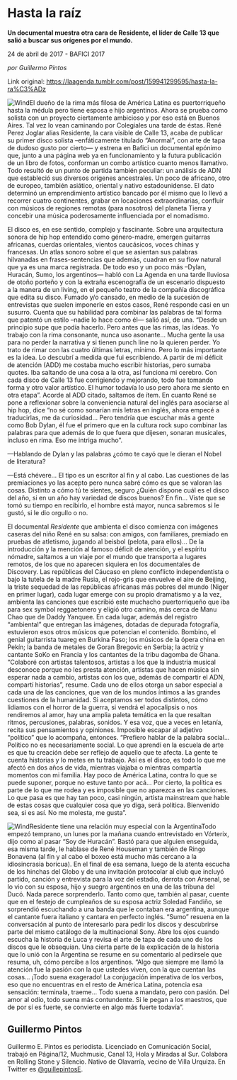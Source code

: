 # Hasta la raíz

**Un documental muestra otra cara de Residente, el líder de Calle 13 que salió a buscar sus orígenes por el mundo.**

24 de abril de 2017 - BAFICI 2017

_por Guillermo Pintos_

Link original: https://laagenda.tumblr.com/post/159941299595/hasta-la-ra%C3%ADz

![Wind](https://64.media.tumblr.com/fd8fadb21a36b04ec9f4bb549fd185a6/tumblr_inline_pjzt0gFbOK1t6q87u_500.jpg)El dueño de la rima más filosa de América Latina es puertorriqueño hasta la médula pero tiene esposa e hijo argentinos. Ahora se prueba como solista con un proyecto ciertamente ambicioso y por eso está en Buenos Aires. Tal vez lo vean caminando por Colegiales una tarde de éstas. René Perez Joglar alias Residente, la cara visible de Calle 13, acaba de publicar su primer disco solista –enfáticamente titulado “Anormal”, con arte de tapa de dudoso gusto por cierto— y estrena en Bafici un documental epónimo que, junto a una página web ya en funcionamiento y la futura publicación de un libro de fotos, conforman un combo artístico cuanto menos llamativo. Todo resultó de un punto de partida también peculiar: un análisis de ADN que estableció sus diversos orígenes ancestrales. Un poco de africano, otro de europeo, también asiático, oriental y nativo estadounidense. El dato determinó un emprendimiento artístico bancado por él mismo que lo llevó a recorrer cuatro continentes, grabar en locaciones extraordinarias, confluir con músicos de regiones remotas (para nosotros) del planeta Tierra y concebir una música poderosamente influenciada por el nomadismo. 


El disco es, en ese sentido, complejo y fascinante. Sobre una arquitectura sonora de hip hop entendido como género-madre, emergen guitarras africanas, cuerdas orientales, vientos caucásicos, voces chinas y francesas. Un atlas sonoro sobre el que se asientan sus palabras hilvanadas en frases-sentencias que además, cuadran en su flow natural que ya es una marca registrada. De todo eso y un poco más –Dylan, Huracán, Sumo, los argentinos— habló con La Agenda en una tarde lluviosa de otoño porteño y con la extraña escenografía de un escenario dispuesto a la manera de un living, en el pequeño teatro de la compañía discográfica que edita su disco. Fumado y/o cansado, en medio de la sucesión de entrevistas que suelen imponerle en estos casos, René responde casi en un susurro. Cuenta que su habilidad para combinar las palabras de tal forma que patentó un estilo –nadie lo hace como él— salió así, de una. “Desde un principio supe que podía hacerlo. Pero antes que las rimas, las ideas. Yo trabajo con la rima consonante, nunca uso asonante… Mucha gente la usa para no perder la narrativa y si tienen punch line no la quieren perder. Yo trato de rimar con las cuatro últimas letras, mínimo. Pero lo más importante es la idea. Lo descubrí a medida que fui escribiendo. A partir de mi déficit de atención (ADD) me costaba mucho escribir historias, pero sumaba quotes. Iba saltando de una cosa a la otra, así funciona mi cerebro. Con cada disco de Calle 13 fue corrigiendo y mejorando, todo fue tomando forma y otro valor artístico. El humor todavía lo uso pero ahora me siento en otra etapa”. Acorde al ADD citado, saltamos de ítem. En cuanto René se pone a reflexionar sobre la conveniencia natural del inglés para asociarse al hip hop, dice “no sé como sonarían mis letras en inglés, ahora empecé a traducirlas, me da curiosidad… Pero tendría que escuchar más a gente como Bob Dylan, él fue el primero que en la cultura rock supo combinar las palabras para que además de lo que fuera que dijesen, sonaran musicales, incluso en rima. Eso me intriga mucho”.


—Hablando de Dylan y las palabras ¿cómo te cayó que le dieran el Nobel de literatura?
  
—Está chévere… El tipo es un escritor al fin y al cabo. Las cuestiones de las premiaciones yo las acepto pero nunca sabré cómo es que se valoran las cosas. Distinto a cómo tú te sientes, seguro ¿Quién dispone cuál es el disco del año, si en un año hay variedad de discos buenos? En fin… Viste que se tomó su tiempo en recibirlo, el hombre está mayor, nunca sabremos si le gustó, si le dio orgullo o no. 


El documental *Residente* que ambienta el disco comienza con imágenes caseras del niño René en su salsa: con amigos, con familiares, premiado en pruebas de atletismo, jugando al beisbol (pelota, para ellos)… De la introducción y la mención al famoso déficit de atención, y el espíritu nómadre, saltamos a un viaje por el mundo que transporta a lugares remotos, de los que no aparecen siquiera en los documentales de Discovery. Las repúblicas del Cáucaso en pleno conflicto independentista o bajo la tutela de la madre Rusia, el rojo-gris que envuelve el aire de Beijing, la triste sequedad de las repúblicas africanas más pobres del mundo (Niger en primer lugar), cada lugar emerge con su propio dramatismo y a la vez, ambienta las canciones que escribió este muchacho puertorriqueño que iba para sex symbol reggaetonero y eligió otro camino, más cerca de Manu Chao que de Daddy Yanquee. En cada lugar, además del registro “ambiental” que entregan las imágenes, dotadas de depurada fotografía, estuvieron esos otros músicos que potencian el contenido. Bombino, el genial guitarrista tuareg en Burkina Faso; los músicos de la ópera china en Pekín; la banda de metales de Goran Bregovic en Serbia; la actriz y cantante SoKo en Francia y los cantantes de la tribu dagomba de Ghana. “Colaboré con artistas talentosos, artistas a los que la industria musical desconoce porque no les presta atención, artistas que hacen música sin esperar nada a cambio, artistas con los que, además de compartir el ADN, compartí historias”, resume. Cada uno de ellos otorga un sabor especial a cada una de las canciones, que van de los mundos íntimos a las grandes cuestiones de la humanidad. Si aceptamos ser todos distintos, cómo lidiamos con el horror de la guerra, si vendrá el apocalipsis o nos rendiremos al amor, hay una amplia paleta temática en la que resaltan ritmos, percusiones, palabras, sonidos. Y esa voz, que a veces en letanía, recita sus pensamientos y opiniones. Imposible escapar al adjetivo “político” que lo acompaña, entonces. “Prefiero hablar de la palabra social… Político no es necesariamente social. Lo que aprendí en la escuela de arte es que tu creación debe ser reflejo de aquello que te afecta. La gente te cuenta historias y lo metes en tu trabajo. Así es el disco, es todo lo que me afectó en dos años de vida, mientras viajaba o mientras compartía momentos con mi familia. Hay poco de América Latina, contra lo que se puede suponer, porque no estuve tanto por acá… Por cierto, la política es parte de lo que me rodea y es imposible que no aparezca en las canciones. Lo que pasa es que hay tan poco, casi ningún, artista mainstream que hable de estas cosas que cualquier cosa que yo diga, será política. Bienvenido sea, si es así. No me molesta, me gusta”.


![Wind](https://64.media.tumblr.com/fd8fadb21a36b04ec9f4bb549fd185a6/tumblr_inline_pjzt0gFbOK1t6q87u_500.jpg)Residente tiene una relación muy especial con la ArgentinaTodo empezó temprano, un lunes por la mañana cuando entrevistado en Vórterix, dijo como al pasar “Soy de Huracán”. Bastó para que alguien enseguida, esa misma tarde, le hablase de René Houseman y también de Ringo Bonavena (al fin y al cabo el boxeo está mucho más cercano a la idiosincrasia boricua). En el final de esa semana, luego de la atenta escucha de los hinchas del Globo y de una invitación protocolar al club que incluyó partido, canción y entrevista para la voz del estadio, derrota con Arsenal, se lo vio con su esposa, hijo y suegro argentinos en una de las tribuna del Ducó. Nada parece sorprenderlo. Tanto como que, también al pasar, cuente que en el festejo de cumpleaños de su esposa actriz Soledad Fandiño, se sorprendió escuchando a una banda que le contaban era argentina, aunque el cantante fuera italiano y cantara en perfecto inglés. “Sumo” resuena en la conversación al punto de interesarlo para pedir los discos y descubrirse parte del mismo catálogo de la multinacional Sony. Abre los ojos cuando escucha la historia de Luca y revisa el arte de tapa de cada uno de los discos que le obsequian. Una cierta parte de la explicación de la historia que lo unió con la Argentina se resume en su comentario al pedírsele que resuma, uh, cómo percibe a los argentinos. “Algo que siempre me llamó la atención fue la pasión con la que ustedes viven, con la que cuentan las cosas… ¡Todo suena exagerado! La conjugación imperativa de los verbos, eso que no encuentras en el resto de América Latina, potencia esa sensación: terminala, traeme… Todo suena a mandato, pero con pasión. Del amor al odio, todo suena más contundente. Si le pegan a los maestros, que de por sí es fuerte, se convierte en algo más fuerte todavía”. 


 Guillermo Pintos
-----------------

 Guillermo E. Pintos es periodista. Licenciado en Comunicación Social, trabajó en Página/12, Muchmusic, Canal 13, Hola y Miradas al Sur. Colabora en Rolling Stone y Silencio. Nativo de Olavarría, vecino de Villa Urquiza. En Twitter es [@guillepintosE](https://twitter.com/guillepintosE). 

